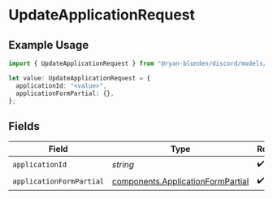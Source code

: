 # UpdateApplicationRequest

## Example Usage

```typescript
import { UpdateApplicationRequest } from "@ryan-blunden/discord/models/operations";

let value: UpdateApplicationRequest = {
  applicationId: "<value>",
  applicationFormPartial: {},
};
```

## Fields

| Field                                                                                  | Type                                                                                   | Required                                                                               | Description                                                                            |
| -------------------------------------------------------------------------------------- | -------------------------------------------------------------------------------------- | -------------------------------------------------------------------------------------- | -------------------------------------------------------------------------------------- |
| `applicationId`                                                                        | *string*                                                                               | :heavy_check_mark:                                                                     | N/A                                                                                    |
| `applicationFormPartial`                                                               | [components.ApplicationFormPartial](../../models/components/applicationformpartial.md) | :heavy_check_mark:                                                                     | N/A                                                                                    |